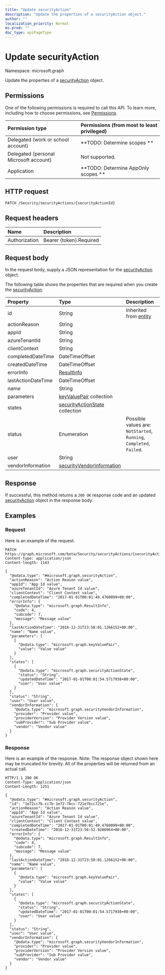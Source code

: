 ```yaml
---
title: "Update securityAction"
description: "Update the properties of a securityAction object."
author: ""
localization_priority: Normal
ms.prod: ""
doc_type: apiPageType
---
```


# Update securityAction

Namespace: microsoft.graph

Update the properties of a [securityAction](../resources/securityaction.md) object.

## Permissions
One of the following permissions is required to call this API. To learn more, including how to choose permissions, see [Permissions](/concepts/permissions-reference.md).

|Permission type|Permissions (from most to least privileged)|
|:---|:---|
|Delegated (work or school account)|**TODO: Determine scopes **|
|Delegated (personal Microsoft account)|Not supported.|
|Application|**TODO: Determine AppOnly scopes **|

## HTTP request
<!-- {
  "blockType": "ignored"
}
-->
``` http
PATCH /Security/securityActions/{securityActionId}
```

## Request headers
|Name|Description|
|:---|:---|
|Authorization|Bearer {token}.Required|

## Request body
In the request body, supply a JSON representation for the [securityAction](../resources/securityaction.md) object.

The following table shows the properties that are required when you create the [securityAction](../resources/securityaction.md).

|Property|Type|Description|
|:---|:---|:---|
|id|String| Inherited from [entity](../resources/entity.md)|
|actionReason|String||
|appId|String||
|azureTenantId|String||
|clientContext|String||
|completedDateTime|DateTimeOffset||
|createdDateTime|DateTimeOffset||
|errorInfo|[ResultInfo](../resources/resultinfo.md)||
|lastActionDateTime|DateTimeOffset||
|name|String||
|parameters|[keyValuePair](../resources/keyvaluepair.md) collection||
|states|[securityActionState](../resources/securityactionstate.md) collection||
|status|Enumeration| Possible values are: `NotStarted`, `Running`, `Completed`, `Failed`.|
|user|String||
|vendorInformation|[securityVendorInformation](../resources/securityvendorinformation.md)||



## Response
If successful, this method returns a `200 OK` response code and an updated [securityAction](../resources/securityaction.md) object in the response body.

## Examples

### Request
Here is an example of the request.
<!-- {
  "blockType": "request",
  "name": "update_securityaction"
}
-->
``` http
PATCH https://graph.microsoft.com/beta/Security/securityActions/{securityActionId}
Content-type: application/json
Content-length: 1143

{
  "@odata.type": "#microsoft.graph.securityAction",
  "actionReason": "Action Reason value",
  "appId": "App Id value",
  "azureTenantId": "Azure Tenant Id value",
  "clientContext": "Client Context value",
  "completedDateTime": "2017-01-01T00:01:49.4760099+00:00",
  "errorInfo": {
    "@odata.type": "microsoft.graph.ResultInfo",
    "code": 4,
    "subcode": 7,
    "message": "Message value"
  },
  "lastActionDateTime": "2016-12-31T23:58:01.1266152+00:00",
  "name": "Name value",
  "parameters": [
    {
      "@odata.type": "microsoft.graph.keyValuePair",
      "value": "Value value"
    }
  ],
  "states": [
    {
      "@odata.type": "microsoft.graph.securityActionState",
      "status": "String",
      "updatedDateTime": "2017-01-01T00:01:54.5717938+00:00",
      "user": "User value"
    }
  ],
  "status": "String",
  "user": "User value",
  "vendorInformation": {
    "@odata.type": "microsoft.graph.securityVendorInformation",
    "provider": "Provider value",
    "providerVersion": "Provider Version value",
    "subProvider": "Sub Provider value",
    "vendor": "Vendor value"
  }
}
```

### Response
Here is an example of the response. Note: The response object shown here may be truncated for brevity. All of the properties will be returned from an actual call.
<!-- {
  "blockType": "response",
  "truncated": true
}
-->
``` http
HTTP/1.1 200 OK
Content-Type: application/json
Content-Length: 1251

{
  "@odata.type": "#microsoft.graph.securityAction",
  "id": "1e72cc7b-cc7b-1e72-7bcc-721e7bcc721e",
  "actionReason": "Action Reason value",
  "appId": "App Id value",
  "azureTenantId": "Azure Tenant Id value",
  "clientContext": "Client Context value",
  "completedDateTime": "2017-01-01T00:01:49.4760099+00:00",
  "createdDateTime": "2016-12-31T23:56:52.9286964+00:00",
  "errorInfo": {
    "@odata.type": "microsoft.graph.ResultInfo",
    "code": 4,
    "subcode": 7,
    "message": "Message value"
  },
  "lastActionDateTime": "2016-12-31T23:58:01.1266152+00:00",
  "name": "Name value",
  "parameters": [
    {
      "@odata.type": "microsoft.graph.keyValuePair",
      "value": "Value value"
    }
  ],
  "states": [
    {
      "@odata.type": "microsoft.graph.securityActionState",
      "status": "String",
      "updatedDateTime": "2017-01-01T00:01:54.5717938+00:00",
      "user": "User value"
    }
  ],
  "status": "String",
  "user": "User value",
  "vendorInformation": {
    "@odata.type": "microsoft.graph.securityVendorInformation",
    "provider": "Provider value",
    "providerVersion": "Provider Version value",
    "subProvider": "Sub Provider value",
    "vendor": "Vendor value"
  }
}
```


